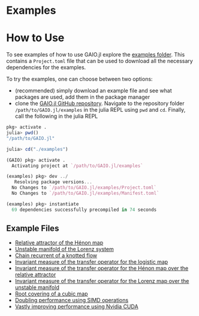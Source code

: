 # Examples

# How to Use

To see examples of how to use GAIO.jl explore the [examples folder](https://github.com/gaioguys/GAIO.jl/tree/master/examples). This contains a `Project.toml` file that can be used to download all the necessary dependencies for the examples. 

To try the examples, one can choose between two options:
* (recommended) simply download an example file and see what packages are used, add them in the package manager
* clone the [GAIO.jl GitHub repository](https://github.com/gaioguys/GAIO.jl.git). Navigate to the repository folder `/path/to/GAIO.jl/examples` in the julia REPL using `pwd` and `cd`. Finally, call the following in the julia REPL
```julia
pkg> activate .
julia> pwd()
"/path/to/GAIO.jl"

julia> cd("./examples")

(GAIO) pkg> activate .
  Activating project at `/path/to/GAIO.jl/examples`

(examples) pkg> dev ../
   Resolving package versions...
  No Changes to `/path/to/GAIO.jl/examples/Project.toml`
  No Changes to `/path/to/GAIO.jl/examples/Manifest.toml`

(examples) pkg> instantiate
  69 dependencies successfully precompiled in 74 seconds
```

## Example Files

* [Relative attractor of the Hénon map](https://github.com/gaioguys/GAIO.jl/blob/master/examples/attractor.jl)
* [Unstable manifold of the Lorenz system](https://github.com/gaioguys/GAIO.jl/blob/master/examples/unstable_manifold.jl)
* [Chain recurrent of a knotted flow](https://github.com/gaioguys/GAIO.jl/blob/master/examples/recurrent_set.jl)
* [Invariant measure of the transfer operator for the logistic map](https://github.com/gaioguys/GAIO.jl/blob/master/examples/invariant_measure_1d.jl)
* [Invariant measure of the transfer operator for the Hénon map over the relative attractor](https://github.com/gaioguys/GAIO.jl/blob/master/examples/invariant_measure_2d.jl)
* [Invariant measure of the transfer operator for the Lorenz map over the unstable manifold](https://github.com/gaioguys/GAIO.jl/blob/master/examples/invariant_measure_3d.jl)
* [Root covering of a cubic map](https://github.com/gaioguys/GAIO.jl/blob/master/examples/roots.jl)
* [Doubling performance using SIMD operations](https://github.com/gaioguys/GAIO.jl/blob/master/examples/fast_maps_using_SIMD.jl)
* [Vastly improving performance using Nvidia CUDA](https://github.com/gaioguys/GAIO.jl/blob/master/examples/fast_maps_using_CUDA.jl)
